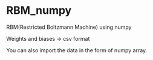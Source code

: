 # RBM_numpy

RBM(Restricted Boltzmann Machine) using numpy

Weights and biases -> csv format



You can also import the data in the form of numpy array.
